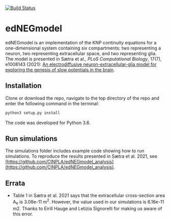 [![Build Status](https://app.travis-ci.com/CINPLA/edNEGmodel.svg?branch=master)](https://app.travis-ci.com/CINPLA/edNEGmodel)

# edNEGmodel 

edNEGmodel is an implementation of the KNP continuity equations for a
one-dimensional system containing six compartments: two representing a neuron, two representing extracellular space, and two representing glia.
The model is presented in Sætra et al., *PLoS Computational Biology*, 17(7), e1008143 (2021): 
[An electrodiffusive neuron-extracellular-glia model for exploring
the genesis of slow potentials in the brain](https://journals.plos.org/ploscompbiol/article?id=10.1371/journal.pcbi.1008143).

## Installation 

Clone or download the repo, navigate to the top directory of the repo and enter the following
command in the terminal: 
```bash
python3 setup.py install
```

The code was developed for Python 3.6.

## Run simulations

The simulations folder includes example code showing how to run simulations. 
To reproduce the results presented in Sætra et al. 2021, see 
[https://github.com/CINPLA/edNEGmodel_analysis](https://github.com/CINPLA/edNEGmodel_analysis).

## Errata

* Table 1 in Sætra et al. 2021 says that the extracellular cross-section area A<sub>e</sub> is 3.08e-11 m<sup>2</sup>. 
However, the value used in our simulations is 6.16e-11 m</sup>2</sup>. 
Thanks to Eirill Hauge and Letizia Signorelli for making us aware of this error.

